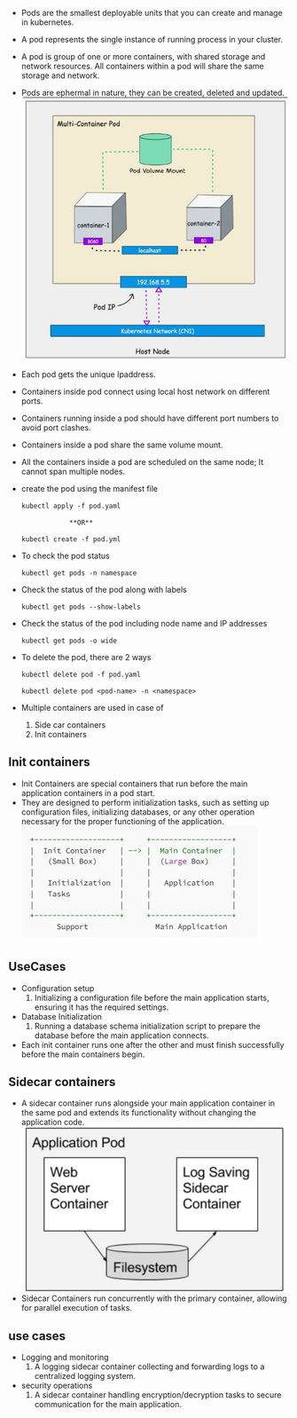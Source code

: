 * Pods are the smallest deployable units that you can create and manage in kubernetes.
* A pod represents the single instance of running process in your cluster.
* A pod is group of one or more containers, with shared storage and network resources. All containers within a pod will share the same storage and network.
* Pods are ephermal in nature, they can be created, deleted and updated.
![pod](pod.jpg)
* Each pod gets the unique Ipaddress.
* Containers inside pod connect using local host network on different ports.
* Containers running inside a pod should have different port numbers to avoid port clashes.
* Containers inside a pod share the same volume mount.
* All the containers inside a pod are scheduled on the same node; It cannot span multiple nodes.
* create the pod using the manifest file
  ```
  kubectl apply -f pod.yaml
  ```
                  **OR**
  ```
  kubectl create -f pod.yml
  ```
* To check the pod status 
   ```
   kubectl get pods -n namespace
   ```
* Check the status of the pod along with labels
  ```
  kubectl get pods --show-labels
  ```
* Check the status of the pod including node name and IP addresses
  ```
  kubectl get pods -o wide
  ```
* To delete the pod, there are 2 ways
  ```
  kubectl delete pod -f pod.yaml
  ```
  ```
  kubectl delete pod <pod-name> -n <namespace>
  ```

* Multiple containers are used in case of 
   1) Side car containers
   2) Init containers
## Init containers
* Init Containers are special containers that run before the main application containers in a pod start.
* They are designed to perform initialization tasks, such as setting up configuration files, initializing databases, or any other operation necessary for the proper functioning of the application.
![init container](Init_container.jpg)
## UseCases
* Configuration setup
   1) Initializing a configuration file before the main application starts, ensuring it has the required settings.
* Database Initialization
   1) Running a database schema initialization script to prepare the database before the main application connects.
* Each init container runs one after the other and must finish successfully before the main containers begin.
## Sidecar containers
* A sidecar container runs alongside your main application container in the same pod and extends its functionality without changing the application code.
![side_car](sidecar.jpg)
* Sidecar Containers run concurrently with the primary container, allowing for parallel execution of tasks.
## use cases
* Logging and monitoring
  1)  A logging sidecar container collecting and forwarding logs to a centralized logging system.
* security operations
  1) A sidecar container handling encryption/decryption tasks to secure communication for the main application.